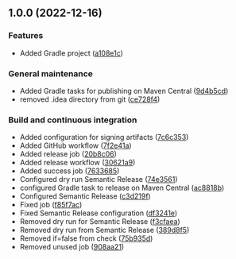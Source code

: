 ## 1.0.0 (2022-12-16)


### Features

* Added Gradle project ([a108e1c](https://github.com/FilippoVissani/devops-practice/commit/a108e1caacfedc37250d339f0a393b4089d990e6))


### General maintenance

* Added Gradle tasks for publishing on Maven Central ([9d4b5cd](https://github.com/FilippoVissani/devops-practice/commit/9d4b5cd535ea385b765c054137d013e1109e140a))
* removed .idea directory from git ([ce728f4](https://github.com/FilippoVissani/devops-practice/commit/ce728f4a945b8da864977b6aaacb222ab9504ff7))


### Build and continuous integration

* Added configuration for signing artifacts ([7c6c353](https://github.com/FilippoVissani/devops-practice/commit/7c6c353ed9658d8b80ff1ab9084292fd6099058e))
* Added GitHub workflow ([7f2e41a](https://github.com/FilippoVissani/devops-practice/commit/7f2e41ae855fcd44dde368447a16eb5b39086fdf))
* Added release job ([20b8c06](https://github.com/FilippoVissani/devops-practice/commit/20b8c06b89b3f01d2bbba29f1571090ad01c1c63))
* Added release workflow ([30621a9](https://github.com/FilippoVissani/devops-practice/commit/30621a96108ab9b566d21068c533d4e9d5f2cafa))
* Added success job ([7633685](https://github.com/FilippoVissani/devops-practice/commit/7633685f79ccaaea584e931d29fd01ac2f2e7da6))
* Configured dry run Semantic Release ([74e3561](https://github.com/FilippoVissani/devops-practice/commit/74e356156777fa2ef6133f9cc5c9768edd35aeaf))
* configured Gradle task to release on Maven Central ([ac8818b](https://github.com/FilippoVissani/devops-practice/commit/ac8818ba6de7055b457fb22c958725cc8bd26f4c))
* Configured Semantic Release ([c3d219f](https://github.com/FilippoVissani/devops-practice/commit/c3d219fbccfd7aac9df6b4cdac8eee80cdbc12da))
* Fixed job ([f85f7ac](https://github.com/FilippoVissani/devops-practice/commit/f85f7ac4d1dcd3737a27c2e41e4b9dda2fb1aade))
* Fixed Semantic Release configuration ([df3241e](https://github.com/FilippoVissani/devops-practice/commit/df3241e6acbebc86706448b032207bb43e647ae4))
* Removed dry run for Semantic Release ([f3cfaea](https://github.com/FilippoVissani/devops-practice/commit/f3cfaead2f3a807d2338d137b2bf2e602a919f05))
* Removed dry run from Semantic Release ([389d8f5](https://github.com/FilippoVissani/devops-practice/commit/389d8f57f76ab001fce224ad9bd1aecbd22575f3))
* Removed if=false from check ([75b935d](https://github.com/FilippoVissani/devops-practice/commit/75b935d78cbee6ba4e27f61fde00ed040b2ee8fd))
* Removed unused job ([908aa21](https://github.com/FilippoVissani/devops-practice/commit/908aa21526e9f62088ccc7c440808eeacdd0f1c2))
